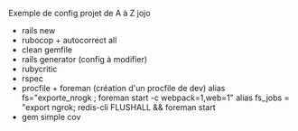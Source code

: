 Exemple de config projet de A à Z jojo

- rails new
- rubocop + autocorrect all
- clean gemfile
- rails generator (config à modifier)
- rubycritic
- rspec
- procfile + foreman (création d'un procfile de dev)
    alias fs="exporte_nrogk   ; foreman start -c webpack=1,web=1"
    alias fs_jobs = "export ngrok; redis-cli FLUSHALL && foreman start
- gem simple cov
